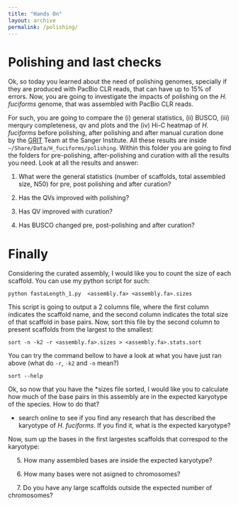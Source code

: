 ```yaml
---
title: "Hands On"
layout: archive
permalink: /polishing/
---  
```


# Polishing and last checks

Ok, so today you learned about the need of polishing genomes, specially if they are produced with PacBio CLR reads, that can have up to 15% of errors. Now, you are going to investigate the impacts of polishing on the *H. fuciforms* genome, that was assembled with PacBio CLR reads.  

For such, you are going to compare the (i) general statistics, (ii) BUSCO, (iii) merqury completeness, qv and plots and the (iv) Hi-C heatmap of *H. fuciforms* before polishing, after polishing and after manual curation done by the [GRIT](https://www.sanger.ac.uk/group/genome-reference-informatics-team/) Team at the Sanger Institute. All these results are inside `~/Share/Data/H_fuciforms/polishing`. Within this folder you are going to find the folders for pre-polishing, after-polishing and curation with all the results you need. Look at all the results and answer:

1. What were the general statistics (number of scaffolds, total assembled size, N50) for pre, post polishing and after curation?

2. Has the QVs improved with polishing?

3. Has QV improved with curation?

4. Has BUSCO changed pre, post-polishing and after curation?


# Finally

Considering the curated assembly, I would like you to count the size of each scaffold. You can use my python script for such:

```console  
python fastaLength_1.py  <assembly.fa> <assembly.fa>.sizes
```  

This script is going to output a 2 columns file, where the first column indicates the scaffold name, and the second column indicates the total size of that scaffold in base pairs. Now, sort this file by the second column to present scaffolds from the largest to the smallest:

```console  
sort -n -k2 -r <assembly.fa>.sizes > <assembly.fa>.stats.sort
```  

You can try the command bellow to have a look at what you have just ran above (what do `-r`, `-k2` and `-n` mean?)
```console  
sort --help
```


Ok, so now that you have the \*sizes file sorted, I would like you to calculate how much of the base pairs in this assembly are in the expected karyotype of the species. How to do that?

- search online to see if you find any research that has described the karyotype of *H. fuciforms*. If you find it, what is the expected karyotype?

Now, sum up the bases in the first largestes scaffolds that correspod to the karyotype:   

     5\. How many assembled bases are inside the expected karyotype?      
    
     6\. How many bases were not asigned to chromosomes? 

     7\. Do you have any large scaffolds outside the expected number of chromosomes?
